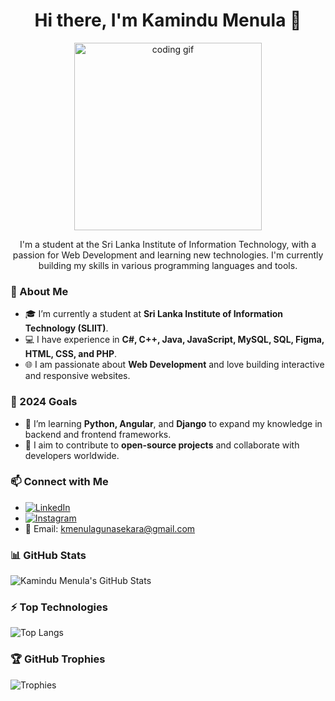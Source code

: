 <h1 align="center">Hi there, I'm Kamindu Menula 👋</h1>
<p align="center">
  <img src="[https://github.com/your-username/your-repo/raw/main/gif/coding.gif](https://media.giphy.com/media/62PP2yEIAZF6g/giphy.gif?cid=790b76112c4gsb1ou3q3gvz7r1238ic10ru5837xw1su3fm1&ep=v1_gifs_search&rid=giphy.gif&ct=g)" width="300" alt="coding gif">
</p>

<p align="center">
  I'm a student at the Sri Lanka Institute of Information Technology, with a passion for Web Development and learning new technologies. I'm currently building my skills in various programming languages and tools.
</p>

### 💼 About Me
- 🎓 I’m currently a student at **Sri Lanka Institute of Information Technology (SLIIT)**.
- 💻 I have experience in **C#, C++, Java, JavaScript, MySQL, SQL, Figma, HTML, CSS, and PHP**.
- 🌐 I am passionate about **Web Development** and love building interactive and responsive websites.

### 🎯 2024 Goals
- 🌱 I’m learning **Python, Angular**, and **Django** to expand my knowledge in backend and frontend frameworks.
- 🤝 I aim to contribute to **open-source projects** and collaborate with developers worldwide.

### 📫 Connect with Me
- [![LinkedIn](https://img.shields.io/badge/-LinkedIn-blue)](https://www.linkedin.com/in/kamindumenula/)
- [![Instagram](https://img.shields.io/badge/-Instagram-E4405F)](https://www.instagram.com/kamindu_menula)
- 📧 Email: [kmenulagunasekara@gmail.com](mailto:kmenulagunasekara@gmail.com)

### 📊 GitHub Stats
![Kamindu Menula's GitHub Stats](https://github-readme-stats.vercel.app/api?username=Kamindumenula&show_icons=true&theme=radical)

### ⚡ Top Technologies
![Top Langs](https://github-readme-stats.vercel.app/api/top-langs/?username=Kamindumenula&layout=compact&theme=radical)

### 🏆 GitHub Trophies
![Trophies](https://github-profile-trophy.vercel.app/?username=Kamindumenula&theme=radical&no-frame=true&no-bg=true&margin-w=4)

